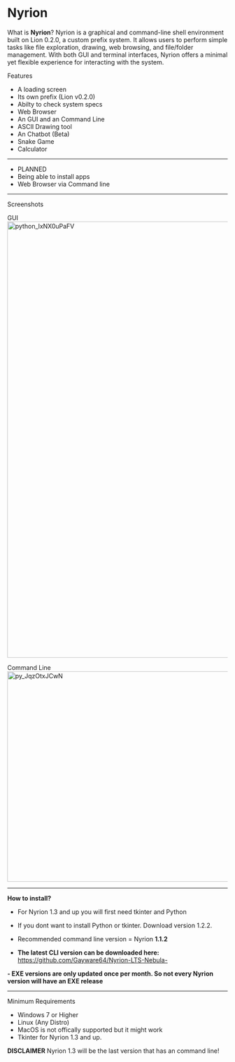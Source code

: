 # Nyrion
What is **Nyrion**?
Nyrion is a graphical and command-line shell environment built on Lion 0.2.0, a custom prefix system. It allows users to perform simple tasks like file exploration, drawing, web browsing, and file/folder management. With both GUI and terminal interfaces, Nyrion offers a minimal yet flexible experience for interacting with the system.


Features
- A loading screen
- Its own prefix (Lion v0.2.0)
- Abilty to check system specs 
- Web Browser
- An GUI and an Command Line
- ASCII Drawing tool
- An Chatbot (Beta)
- Snake Game
- Calculator

---

- PLANNED
- Being able to install apps
- Web Browser via Command line

---
Screenshots

GUI
<img width="1881" height="995" alt="python_lxNX0uPaFV" src="https://github.com/user-attachments/assets/be8cef51-d276-44c7-87f6-5393fa3929ef" />

Command Line
<img width="960" height="480" alt="py_JqzOtxJCwN" src="https://github.com/user-attachments/assets/2cf6339c-7546-444a-b327-b3164e5a8e45" />

---
**How to install?**

- For Nyrion 1.3 and up you will first need tkinter and Python

- If you dont want to install Python or tkinter. Download version 1.2.2.

- Recommended command line version = Nyrion **1.1.2**

- **The latest CLI version can be downloaded here:**
https://github.com/Gayware64/Nyrion-LTS-Nebula-

**- EXE versions are only updated once per month. So not every Nyrion version will have an EXE release**


---

 Minimum Requirements
- Windows 7 or Higher
- Linux (Any Distro)
- MacOS is not offically supported but it might work
- Tkinter for Nyrion 1.3 and up.

**DISCLAIMER**
Nyrion 1.3 will be the last version that has an command line!


